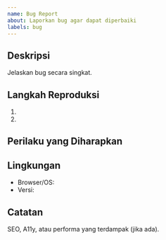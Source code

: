 ```yaml
---
name: Bug Report
about: Laporkan bug agar dapat diperbaiki
labels: bug
---
```


## Deskripsi
Jelaskan bug secara singkat.

## Langkah Reproduksi
1. 
2. 

## Perilaku yang Diharapkan

## Lingkungan
- Browser/OS:
- Versi:

## Catatan
SEO, A11y, atau performa yang terdampak (jika ada).
